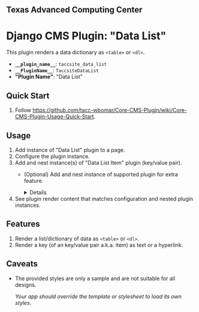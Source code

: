 ## Texas Advanced Computing Center
# Django CMS Plugin: "Data List"

This plugin renders a data dictionary as `<table>` or `<dl>`.

- __`__plugin_name__`__: `taccsite_data_list`
- __`__PluginName__`__: `TaccsiteDataList`
- __"Plugin Name"__: "Data List"

## Quick Start

1. Follow https://github.com/tacc-wbomar/Core-CMS-Plugin/wiki/Core-CMS-Plugin-Usage-Quick-Start.

## Usage

1. Add instance of "Data List" plugin to a page.
1. Configure the plugin instance.
1. Add and nest instance(s) of "Data List Item" plugin (key/value pair).
    - (Optional) Add and nest instance of supported plugin for extra feature.
        <details>

        | feature | supported by |
        | :- | :- |
        | item key as hyperlink | [`taccsite_data_list`][dcms-link] |

        </details>
1. See plugin render content that matches configuration and nested plugin instances.

[dcms-link]: https://github.com/django-cms/djangocms-link

## Features

1. Render a list/dictionary of data as `<table>` or `<dl>`.
1. Render a key (of an key/value pair a.k.a. item) as text or a hyperlink.

## Caveats

- The provided styles are only a sample and are not suitable for all designs.

  _Your app should override the template or stylesheet to load its own styles._
